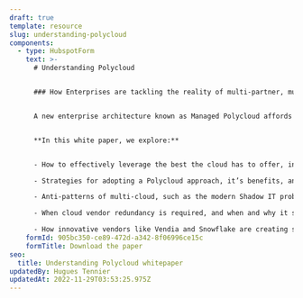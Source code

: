 ```yaml
---
draft: true
template: resource
slug: understanding-polycloud
components:
  - type: HubspotForm
    text: >-
      # Understanding Polycloud


      ### How Enterprises are tackling the reality of multi-partner, multi-cloud applications and data design


      A new enterprise architecture known as Managed Polycloud affords enterprises of all sizes the ability to avoid undifferentiated heavy lifting, allowing them to rapidly build applications that easily span companies, clouds, regions, and technologies without the challenges and risks of tackling multi-cloud on their own.


      **In this white paper, we explore:**


      - How to effectively leverage the best the cloud has to offer, including powerful, and often proprietary services that offer fully managed compute, rich database functionality, or tailored AI/ML capabilities—without replatforming

      - Strategies for adopting a Polycloud approach, it’s benefits, and its challenges

      - Anti-patterns of multi-cloud, such as the modern Shadow IT problem of Accidental Multi-cloud and "Commodity Cloning"

      - When cloud vendor redundancy is required, and when and why it should be avoided

      - How innovative vendors like Vendia and Snowflake are creating solutions that enable companies to create enterprise-grade solutions without the historical challenges of paying for on-prem data centers, managing servers, or learning Kubernetes.
    formId: 905bc350-ce89-472d-a342-8f06996ce15c
    formTitle: Download the paper
seo:
  title: Understanding Polycloud whitepaper
updatedBy: Hugues Tennier
updatedAt: 2022-11-29T03:53:25.975Z
---
```

